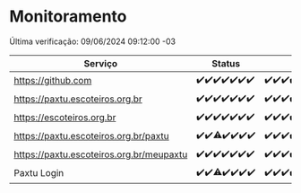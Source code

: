 # Monitoramento

Última verificação: 09/06/2024 09:12:00 -03

|Serviço|Status|Últimas 24h|
|---|---|---|
|https://github.com|<span title="2024-06-02: OK=24">✔️</span><span title="2024-06-03: OK=24">✔️</span><span title="2024-06-04: OK=24">✔️</span><span title="2024-06-05: OK=24">✔️</span><span title="2024-06-06: OK=24">✔️</span><span title="2024-06-07: OK=24">✔️</span><span title="2024-06-08: OK=13">✔️</span>|<span title="08/06/2024 10:06:00 -03 : 200">✔️</span><span title="08/06/2024 11:06:00 -03 : 200">✔️</span><span title="08/06/2024 12:06:00 -03 : 200">✔️</span><span title="08/06/2024 13:08:00 -03 : 200">✔️</span><span title="08/06/2024 14:06:00 -03 : 200">✔️</span><span title="08/06/2024 15:08:00 -03 : 200">✔️</span><span title="08/06/2024 16:05:00 -03 : 200">✔️</span><span title="08/06/2024 17:06:00 -03 : 200">✔️</span><span title="08/06/2024 18:04:00 -03 : 200">✔️</span><span title="08/06/2024 19:06:00 -03 : 200">✔️</span><span title="08/06/2024 20:07:00 -03 : 200">✔️</span><span title="08/06/2024 21:36:00 -03 : 200">✔️</span><span title="08/06/2024 22:58:00 -03 : 200">✔️</span><span title="08/06/2024 23:32:00 -03 : 200">✔️</span><span title="09/06/2024 00:08:00 -03 : 200">✔️</span><span title="09/06/2024 01:08:00 -03 : 200">✔️</span><span title="09/06/2024 02:06:00 -03 : 200">✔️</span><span title="09/06/2024 03:09:00 -03 : 200">✔️</span><span title="09/06/2024 04:06:00 -03 : 200">✔️</span><span title="09/06/2024 05:08:00 -03 : 200">✔️</span><span title="09/06/2024 06:07:00 -03 : 200">✔️</span><span title="09/06/2024 07:06:00 -03 : 200">✔️</span><span title="09/06/2024 08:04:00 -03 : 200">✔️</span><span title="09/06/2024 09:12:00 -03 : 200">✔️</span>|
|https://paxtu.escoteiros.org.br|<span title="2024-06-02: OK=24">✔️</span><span title="2024-06-03: OK=24">✔️</span><span title="2024-06-04: OK=24">✔️</span><span title="2024-06-05: OK=24">✔️</span><span title="2024-06-06: OK=24">✔️</span><span title="2024-06-07: OK=24">✔️</span><span title="2024-06-08: OK=13">✔️</span>|<span title="08/06/2024 10:06:00 -03 : 200">✔️</span><span title="08/06/2024 11:06:00 -03 : 200">✔️</span><span title="08/06/2024 12:06:00 -03 : 200">✔️</span><span title="08/06/2024 13:08:00 -03 : 200">✔️</span><span title="08/06/2024 14:06:00 -03 : 200">✔️</span><span title="08/06/2024 15:08:00 -03 : 200">✔️</span><span title="08/06/2024 16:05:00 -03 : 200">✔️</span><span title="08/06/2024 17:06:00 -03 : 200">✔️</span><span title="08/06/2024 18:04:00 -03 : 200">✔️</span><span title="08/06/2024 19:06:00 -03 : 200">✔️</span><span title="08/06/2024 20:07:00 -03 : 200">✔️</span><span title="08/06/2024 21:36:00 -03 : 200">✔️</span><span title="08/06/2024 22:58:00 -03 : 200">✔️</span><span title="08/06/2024 23:32:00 -03 : 200">✔️</span><span title="09/06/2024 00:08:00 -03 : 200">✔️</span><span title="09/06/2024 01:08:00 -03 : 200">✔️</span><span title="09/06/2024 02:06:00 -03 : 200">✔️</span><span title="09/06/2024 03:09:00 -03 : 200">✔️</span><span title="09/06/2024 04:06:00 -03 : 200">✔️</span><span title="09/06/2024 05:08:00 -03 : 200">✔️</span><span title="09/06/2024 06:07:00 -03 : 200">✔️</span><span title="09/06/2024 07:06:00 -03 : 200">✔️</span><span title="09/06/2024 08:04:00 -03 : 200">✔️</span><span title="09/06/2024 09:12:00 -03 : 200">✔️</span>|
|https://escoteiros.org.br|<span title="2024-06-02: OK=24">✔️</span><span title="2024-06-03: OK=24">✔️</span><span title="2024-06-04: OK=24">✔️</span><span title="2024-06-05: OK=24">✔️</span><span title="2024-06-06: OK=24">✔️</span><span title="2024-06-07: OK=24">✔️</span><span title="2024-06-08: OK=13">✔️</span>|<span title="08/06/2024 10:06:00 -03 : 200">✔️</span><span title="08/06/2024 11:06:00 -03 : 200">✔️</span><span title="08/06/2024 12:06:00 -03 : 200">✔️</span><span title="08/06/2024 13:08:00 -03 : 200">✔️</span><span title="08/06/2024 14:06:00 -03 : 200">✔️</span><span title="08/06/2024 15:08:00 -03 : 200">✔️</span><span title="08/06/2024 16:05:00 -03 : 200">✔️</span><span title="08/06/2024 17:06:00 -03 : 200">✔️</span><span title="08/06/2024 18:04:00 -03 : 200">✔️</span><span title="08/06/2024 19:06:00 -03 : 200">✔️</span><span title="08/06/2024 20:07:00 -03 : 200">✔️</span><span title="08/06/2024 21:36:00 -03 : 200">✔️</span><span title="08/06/2024 22:58:00 -03 : 200">✔️</span><span title="08/06/2024 23:32:00 -03 : 200">✔️</span><span title="09/06/2024 00:08:00 -03 : 200">✔️</span><span title="09/06/2024 01:08:00 -03 : 200">✔️</span><span title="09/06/2024 02:06:00 -03 : 200">✔️</span><span title="09/06/2024 03:09:00 -03 : 200">✔️</span><span title="09/06/2024 04:06:00 -03 : 200">✔️</span><span title="09/06/2024 05:08:00 -03 : 200">✔️</span><span title="09/06/2024 06:07:00 -03 : 200">✔️</span><span title="09/06/2024 07:06:00 -03 : 200">✔️</span><span title="09/06/2024 08:04:00 -03 : 200">✔️</span><span title="09/06/2024 09:12:00 -03 : 200">✔️</span>|
|https://paxtu.escoteiros.org.br/paxtu|<span title="2024-06-02: OK=24">✔️</span><span title="2024-06-03: OK=24">✔️</span><span title="2024-06-04: OK=23, Falhas=1">⚠️</span><span title="2024-06-05: OK=24">✔️</span><span title="2024-06-06: OK=24">✔️</span><span title="2024-06-07: OK=24">✔️</span><span title="2024-06-08: OK=13">✔️</span>|<span title="08/06/2024 10:06:00 -03 : 200">✔️</span><span title="08/06/2024 11:06:00 -03 : 200">✔️</span><span title="08/06/2024 12:06:00 -03 : 200">✔️</span><span title="08/06/2024 13:08:00 -03 : 200">✔️</span><span title="08/06/2024 14:06:00 -03 : 200">✔️</span><span title="08/06/2024 15:08:00 -03 : 200">✔️</span><span title="08/06/2024 16:05:00 -03 : 200">✔️</span><span title="08/06/2024 17:06:00 -03 : 200">✔️</span><span title="08/06/2024 18:04:00 -03 : 200">✔️</span><span title="08/06/2024 19:06:00 -03 : 200">✔️</span><span title="08/06/2024 20:07:00 -03 : 200">✔️</span><span title="08/06/2024 21:36:00 -03 : 200">✔️</span><span title="08/06/2024 22:58:00 -03 : 200">✔️</span><span title="08/06/2024 23:32:00 -03 : 200">✔️</span><span title="09/06/2024 00:08:00 -03 : 200">✔️</span><span title="09/06/2024 01:08:00 -03 : 200">✔️</span><span title="09/06/2024 02:06:00 -03 : 200">✔️</span><span title="09/06/2024 03:09:00 -03 : 200">✔️</span><span title="09/06/2024 04:06:00 -03 : 200">✔️</span><span title="09/06/2024 05:08:00 -03 : 200">✔️</span><span title="09/06/2024 06:07:00 -03 : 200">✔️</span><span title="09/06/2024 07:06:00 -03 : 200">✔️</span><span title="09/06/2024 08:04:00 -03 : 200">✔️</span><span title="09/06/2024 09:12:00 -03 : 200">✔️</span>|
|https://paxtu.escoteiros.org.br/meupaxtu|<span title="2024-06-02: OK=24">✔️</span><span title="2024-06-03: OK=24">✔️</span><span title="2024-06-04: OK=24">✔️</span><span title="2024-06-05: OK=24">✔️</span><span title="2024-06-06: OK=24">✔️</span><span title="2024-06-07: OK=24">✔️</span><span title="2024-06-08: OK=13">✔️</span>|<span title="08/06/2024 10:06:00 -03 : 200">✔️</span><span title="08/06/2024 11:06:00 -03 : 200">✔️</span><span title="08/06/2024 12:06:00 -03 : 200">✔️</span><span title="08/06/2024 13:08:00 -03 : 200">✔️</span><span title="08/06/2024 14:06:00 -03 : 200">✔️</span><span title="08/06/2024 15:08:00 -03 : 200">✔️</span><span title="08/06/2024 16:05:00 -03 : 200">✔️</span><span title="08/06/2024 17:06:00 -03 : 200">✔️</span><span title="08/06/2024 18:04:00 -03 : 200">✔️</span><span title="08/06/2024 19:06:00 -03 : 200">✔️</span><span title="08/06/2024 20:07:00 -03 : 200">✔️</span><span title="08/06/2024 21:36:00 -03 : 200">✔️</span><span title="08/06/2024 22:58:00 -03 : 200">✔️</span><span title="08/06/2024 23:32:00 -03 : 200">✔️</span><span title="09/06/2024 00:08:00 -03 : 200">✔️</span><span title="09/06/2024 01:08:00 -03 : 200">✔️</span><span title="09/06/2024 02:06:00 -03 : 200">✔️</span><span title="09/06/2024 03:09:00 -03 : 200">✔️</span><span title="09/06/2024 04:06:00 -03 : 200">✔️</span><span title="09/06/2024 05:08:00 -03 : 200">✔️</span><span title="09/06/2024 06:07:00 -03 : 200">✔️</span><span title="09/06/2024 07:06:00 -03 : 200">✔️</span><span title="09/06/2024 08:04:00 -03 : 200">✔️</span><span title="09/06/2024 09:12:00 -03 : 200">✔️</span>|
|Paxtu Login|<span title="2024-06-02: OK=24">✔️</span><span title="2024-06-03: OK=24">✔️</span><span title="2024-06-04: OK=23, Falhas=1">⚠️</span><span title="2024-06-05: OK=24">✔️</span><span title="2024-06-06: OK=24">✔️</span><span title="2024-06-07: OK=24">✔️</span><span title="2024-06-08: OK=13">✔️</span>|<span title="08/06/2024 10:06:00 -03 : 200">✔️</span><span title="08/06/2024 11:06:00 -03 : 200">✔️</span><span title="08/06/2024 12:06:00 -03 : 200">✔️</span><span title="08/06/2024 13:08:00 -03 : 200">✔️</span><span title="08/06/2024 14:06:00 -03 : 200">✔️</span><span title="08/06/2024 15:08:00 -03 : 200">✔️</span><span title="08/06/2024 16:05:00 -03 : 200">✔️</span><span title="08/06/2024 17:06:00 -03 : 200">✔️</span><span title="08/06/2024 18:04:00 -03 : 200">✔️</span><span title="08/06/2024 19:06:00 -03 : 200">✔️</span><span title="08/06/2024 20:07:00 -03 : 200">✔️</span><span title="08/06/2024 21:36:00 -03 : 200">✔️</span><span title="08/06/2024 22:58:00 -03 : 200">✔️</span><span title="08/06/2024 23:32:00 -03 : 200">✔️</span><span title="09/06/2024 00:08:00 -03 : 200">✔️</span><span title="09/06/2024 01:08:00 -03 : 200">✔️</span><span title="09/06/2024 02:06:00 -03 : 200">✔️</span><span title="09/06/2024 03:09:00 -03 : 200">✔️</span><span title="09/06/2024 04:06:00 -03 : 200">✔️</span><span title="09/06/2024 05:08:00 -03 : 200">✔️</span><span title="09/06/2024 06:07:00 -03 : 200">✔️</span><span title="09/06/2024 07:06:00 -03 : 200">✔️</span><span title="09/06/2024 08:04:00 -03 : 200">✔️</span><span title="09/06/2024 09:12:00 -03 : 200">✔️</span>|

